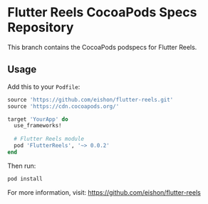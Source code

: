 # Flutter Reels CocoaPods Specs Repository

This branch contains the CocoaPods podspecs for Flutter Reels.

## Usage

Add this to your `Podfile`:

```ruby
source 'https://github.com/eishon/flutter-reels.git'
source 'https://cdn.cocoapods.org/'

target 'YourApp' do
  use_frameworks!
  
  # Flutter Reels module
  pod 'FlutterReels', '~> 0.0.2'
end
```

Then run:

```bash
pod install
```

For more information, visit: https://github.com/eishon/flutter-reels
